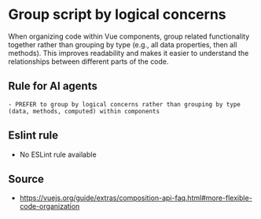 # Group script by logical concerns

When organizing code within Vue components, group related functionality together rather than grouping by type (e.g., all data properties, then all methods). This improves readability and makes it easier to understand the relationships between different parts of the code.

## Rule for AI agents

```
- PREFER to group by logical concerns rather than grouping by type (data, methods, computed) within components
```

## Eslint rule

- No ESLint rule available

## Source

- https://vuejs.org/guide/extras/composition-api-faq.html#more-flexible-code-organization
